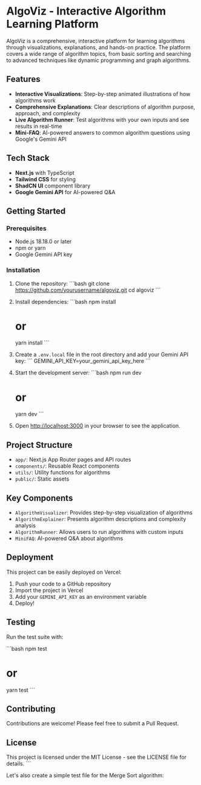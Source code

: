 # AlgoViz - Interactive Algorithm Learning Platform

AlgoViz is a comprehensive, interactive platform for learning algorithms through visualizations, explanations, and hands-on practice. The platform covers a wide range of algorithm topics, from basic sorting and searching to advanced techniques like dynamic programming and graph algorithms.

## Features

- **Interactive Visualizations**: Step-by-step animated illustrations of how algorithms work
- **Comprehensive Explanations**: Clear descriptions of algorithm purpose, approach, and complexity
- **Live Algorithm Runner**: Test algorithms with your own inputs and see results in real-time
- **Mini-FAQ**: AI-powered answers to common algorithm questions using Google's Gemini API

## Tech Stack

- **Next.js** with TypeScript
- **Tailwind CSS** for styling
- **ShadCN UI** component library
- **Google Gemini API** for AI-powered Q&A

## Getting Started

### Prerequisites

- Node.js 18.18.0 or later
- npm or yarn
- Google Gemini API key

### Installation

1. Clone the repository:
   \`\`\`bash
   git clone https://github.com/yourusername/algoviz.git
   cd algoviz
   \`\`\`

2. Install dependencies:
   \`\`\`bash
   npm install
   # or
   yarn install
   \`\`\`

3. Create a `.env.local` file in the root directory and add your Gemini API key:
   \`\`\`
   GEMINI_API_KEY=your_gemini_api_key_here
   \`\`\`

4. Start the development server:
   \`\`\`bash
   npm run dev
   # or
   yarn dev
   \`\`\`

5. Open [http://localhost:3000](http://localhost:3000) in your browser to see the application.

## Project Structure

- `app/`: Next.js App Router pages and API routes
- `components/`: Reusable React components
- `utils/`: Utility functions for algorithms
- `public/`: Static assets

## Key Components

- `AlgorithmVisualizer`: Provides step-by-step visualization of algorithms
- `AlgorithmExplainer`: Presents algorithm descriptions and complexity analysis
- `AlgorithmRunner`: Allows users to run algorithms with custom inputs
- `MiniFAQ`: AI-powered Q&A about algorithms

## Deployment

This project can be easily deployed on Vercel:

1. Push your code to a GitHub repository
2. Import the project in Vercel
3. Add your `GEMINI_API_KEY` as an environment variable
4. Deploy!

## Testing

Run the test suite with:

\`\`\`bash
npm test
# or
yarn test
\`\`\`

## Contributing

Contributions are welcome! Please feel free to submit a Pull Request.

## License

This project is licensed under the MIT License - see the LICENSE file for details.
\`\`\`

Let's also create a simple test file for the Merge Sort algorithm:
